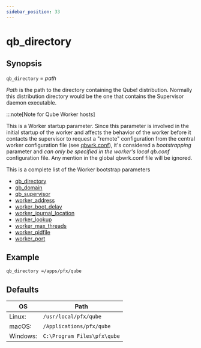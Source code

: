 ```yaml
---
sidebar_position: 33
---
```


# qb_directory

## Synopsis

`qb_directory` =  _path_

 _Path_  is the path to the directory containing the Qube! distribution.
Normally this distribution directory would be the one that contains the
Supervisor daemon executable.

:::note[Note for Qube Worker hosts]

This is a Worker startup parameter. Since this parameter is involved in the
initial startup of the worker and affects the behavior of the worker before it
contacts the supervisor to request a "remote" configuration from the central
worker configuration file (see [qbwrk.conf](../../centralized-worker-configuration)),
it's considered a _bootstrapping_ parameter and  _can only be specified in the
worker's local qb.conf_  configuration file. Any mention in the global
qbwrk.conf file will be ignored.

This is a complete list of the Worker bootstrap parameters  

* [qb_directory](./qb_domain)
* [qb_domain](./qb_domain)
* [qb_supervisor](./qb_supervisor)
* [worker_address](./worker_address)
* [worker_boot_delay](./worker_boot_delay)
* [worker_journal_location](./worker_journal_location)
* [worker_lookup](./worker_lookup)
* [worker_max_threads](./worker_max_threads)
* [worker_pidfile](./worker_pidfile)
* [worker_port](./worker_port)

## Example
```
qb_directory =/apps/pfx/qube
```

## Defaults

| OS       | Path                        |
|----------|-----------------------------|
| Linux:   | `/usr/local/pfx/qube`       |
| macOS:   | `/Applications/pfx/qube`    |
| Windows: | `C:\Program Files\pfx\qube` |

